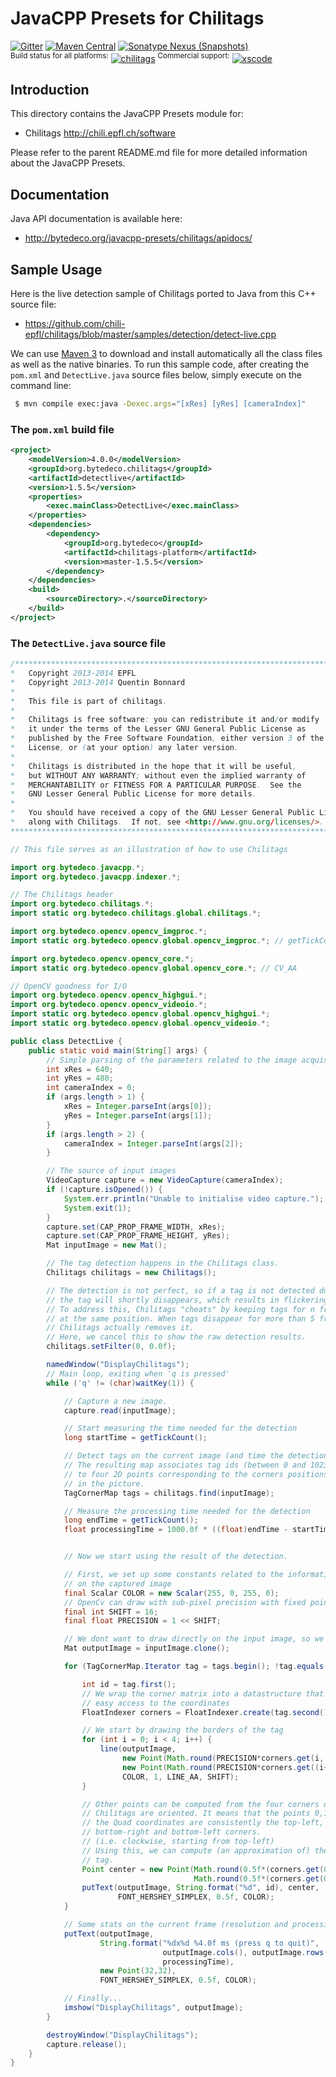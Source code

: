 JavaCPP Presets for Chilitags
=============================

[![Gitter](https://badges.gitter.im/bytedeco/javacpp.svg)](https://gitter.im/bytedeco/javacpp) [![Maven Central](https://maven-badges.herokuapp.com/maven-central/org.bytedeco/chilitags/badge.svg)](https://maven-badges.herokuapp.com/maven-central/org.bytedeco/chilitags) [![Sonatype Nexus (Snapshots)](https://img.shields.io/nexus/s/https/oss.sonatype.org/org.bytedeco/chilitags.svg)](http://bytedeco.org/builds/)  
<sup>Build status for all platforms:</sup> [![chilitags](https://github.com/bytedeco/javacpp-presets/workflows/chilitags/badge.svg)](https://github.com/bytedeco/javacpp-presets/actions?query=workflow%3Achilitags)  <sup>Commercial support:</sup> [![xscode](https://img.shields.io/badge/Available%20on-xs%3Acode-blue?style=?style=plastic&logo=appveyor&logo=data:image/png;base64,iVBORw0KGgoAAAANSUhEUgAAAEAAAABACAMAAACdt4HsAAAAGXRFWHRTb2Z0d2FyZQBBZG9iZSBJbWFnZVJlYWR5ccllPAAAAAZQTFRF////////VXz1bAAAAAJ0Uk5T/wDltzBKAAAAlUlEQVR42uzXSwqAMAwE0Mn9L+3Ggtgkk35QwcnSJo9S+yGwM9DCooCbgn4YrJ4CIPUcQF7/XSBbx2TEz4sAZ2q1RAECBAiYBlCtvwN+KiYAlG7UDGj59MViT9hOwEqAhYCtAsUZvL6I6W8c2wcbd+LIWSCHSTeSAAECngN4xxIDSK9f4B9t377Wd7H5Nt7/Xz8eAgwAvesLRjYYPuUAAAAASUVORK5CYII=)](https://xscode.com/bytedeco/javacpp-presets)


Introduction
------------
This directory contains the JavaCPP Presets module for:

 * Chilitags  http://chili.epfl.ch/software

Please refer to the parent README.md file for more detailed information about the JavaCPP Presets.


Documentation
-------------
Java API documentation is available here:

 * http://bytedeco.org/javacpp-presets/chilitags/apidocs/


Sample Usage
------------
Here is the live detection sample of Chilitags ported to Java from this C++ source file:

 * https://github.com/chili-epfl/chilitags/blob/master/samples/detection/detect-live.cpp

We can use [Maven 3](http://maven.apache.org/) to download and install automatically all the class files as well as the native binaries. To run this sample code, after creating the `pom.xml` and `DetectLive.java` source files below, simply execute on the command line:
```bash
 $ mvn compile exec:java -Dexec.args="[xRes] [yRes] [cameraIndex]"
```

### The `pom.xml` build file
```xml
<project>
    <modelVersion>4.0.0</modelVersion>
    <groupId>org.bytedeco.chilitags</groupId>
    <artifactId>detectlive</artifactId>
    <version>1.5.5</version>
    <properties>
        <exec.mainClass>DetectLive</exec.mainClass>
    </properties>
    <dependencies>
        <dependency>
            <groupId>org.bytedeco</groupId>
            <artifactId>chilitags-platform</artifactId>
            <version>master-1.5.5</version>
        </dependency>
    </dependencies>
    <build>
        <sourceDirectory>.</sourceDirectory>
    </build>
</project>
```

### The `DetectLive.java` source file
```java
/*******************************************************************************
*   Copyright 2013-2014 EPFL                                                   *
*   Copyright 2013-2014 Quentin Bonnard                                        *
*                                                                              *
*   This file is part of chilitags.                                            *
*                                                                              *
*   Chilitags is free software: you can redistribute it and/or modify          *
*   it under the terms of the Lesser GNU General Public License as             *
*   published by the Free Software Foundation, either version 3 of the         *
*   License, or (at your option) any later version.                            *
*                                                                              *
*   Chilitags is distributed in the hope that it will be useful,               *
*   but WITHOUT ANY WARRANTY; without even the implied warranty of             *
*   MERCHANTABILITY or FITNESS FOR A PARTICULAR PURPOSE.  See the              *
*   GNU Lesser General Public License for more details.                        *
*                                                                              *
*   You should have received a copy of the GNU Lesser General Public License   *
*   along with Chilitags.  If not, see <http://www.gnu.org/licenses/>.         *
*******************************************************************************/

// This file serves as an illustration of how to use Chilitags

import org.bytedeco.javacpp.*;
import org.bytedeco.javacpp.indexer.*;

// The Chilitags header
import org.bytedeco.chilitags.*;
import static org.bytedeco.chilitags.global.chilitags.*;

import org.bytedeco.opencv.opencv_imgproc.*;
import static org.bytedeco.opencv.global.opencv_imgproc.*; // getTickCount...

import org.bytedeco.opencv.opencv_core.*;
import static org.bytedeco.opencv.global.opencv_core.*; // CV_AA

// OpenCV goodness for I/O
import org.bytedeco.opencv.opencv_highgui.*;
import org.bytedeco.opencv.opencv_videoio.*;
import static org.bytedeco.opencv.global.opencv_highgui.*;
import static org.bytedeco.opencv.global.opencv_videoio.*;

public class DetectLive {
    public static void main(String[] args) {
        // Simple parsing of the parameters related to the image acquisition
        int xRes = 640;
        int yRes = 480;
        int cameraIndex = 0;
        if (args.length > 1) {
            xRes = Integer.parseInt(args[0]);
            yRes = Integer.parseInt(args[1]);
        }
        if (args.length > 2) {
            cameraIndex = Integer.parseInt(args[2]);
        }

        // The source of input images
        VideoCapture capture = new VideoCapture(cameraIndex);
        if (!capture.isOpened()) {
            System.err.println("Unable to initialise video capture.");
            System.exit(1);
        }
        capture.set(CAP_PROP_FRAME_WIDTH, xRes);
        capture.set(CAP_PROP_FRAME_HEIGHT, yRes);
        Mat inputImage = new Mat();

        // The tag detection happens in the Chilitags class.
        Chilitags chilitags = new Chilitags();

        // The detection is not perfect, so if a tag is not detected during one frame,
        // the tag will shortly disappears, which results in flickering.
        // To address this, Chilitags "cheats" by keeping tags for n frames
        // at the same position. When tags disappear for more than 5 frames,
        // Chilitags actually removes it.
        // Here, we cancel this to show the raw detection results.
        chilitags.setFilter(0, 0.0f);

        namedWindow("DisplayChilitags");
        // Main loop, exiting when 'q is pressed'
        while ('q' != (char)waitKey(1)) {

            // Capture a new image.
            capture.read(inputImage);

            // Start measuring the time needed for the detection
            long startTime = getTickCount();

            // Detect tags on the current image (and time the detection);
            // The resulting map associates tag ids (between 0 and 1023)
            // to four 2D points corresponding to the corners positions
            // in the picture.
            TagCornerMap tags = chilitags.find(inputImage);

            // Measure the processing time needed for the detection
            long endTime = getTickCount();
            float processingTime = 1000.0f * ((float)endTime - startTime) / (float)getTickFrequency();


            // Now we start using the result of the detection.

            // First, we set up some constants related to the information overlaid
            // on the captured image
            final Scalar COLOR = new Scalar(255, 0, 255, 0);
            // OpenCv can draw with sub-pixel precision with fixed point coordinates
            final int SHIFT = 16;
            final float PRECISION = 1 << SHIFT;

            // We dont want to draw directly on the input image, so we clone it
            Mat outputImage = inputImage.clone();

            for (TagCornerMap.Iterator tag = tags.begin(); !tag.equals(tags.end()); tag = tag.increment()) {

                int id = tag.first();
                // We wrap the corner matrix into a datastructure that allows an
                // easy access to the coordinates
                FloatIndexer corners = FloatIndexer.create(tag.second().capacity(8), new long[] { 4 }, new long[] { 2 });

                // We start by drawing the borders of the tag
                for (int i = 0; i < 4; i++) {
                    line(outputImage,
                         new Point(Math.round(PRECISION*corners.get(i, 0)), Math.round(PRECISION*corners.get(i, 1))),
                         new Point(Math.round(PRECISION*corners.get((i+1)%4, 0)), Math.round(PRECISION*corners.get((i+1)%4, 1))),
                         COLOR, 1, LINE_AA, SHIFT);
                }

                // Other points can be computed from the four corners of the Quad.
                // Chilitags are oriented. It means that the points 0,1,2,3 of
                // the Quad coordinates are consistently the top-left, top-right,
                // bottom-right and bottom-left corners.
                // (i.e. clockwise, starting from top-left)
                // Using this, we can compute (an approximation of) the center of
                // tag.
                Point center = new Point(Math.round(0.5f*(corners.get(0, 0) + corners.get(2, 0))),
                                         Math.round(0.5f*(corners.get(0, 1) + corners.get(2, 1))));
                putText(outputImage, String.format("%d", id), center,
                        FONT_HERSHEY_SIMPLEX, 0.5f, COLOR);
            }

            // Some stats on the current frame (resolution and processing time)
            putText(outputImage,
                    String.format("%dx%d %4.0f ms (press q to quit)",
                                  outputImage.cols(), outputImage.rows(),
                                  processingTime),
                    new Point(32,32),
                    FONT_HERSHEY_SIMPLEX, 0.5f, COLOR);

            // Finally...
            imshow("DisplayChilitags", outputImage);
        }

        destroyWindow("DisplayChilitags");
        capture.release();
    }
}
```
